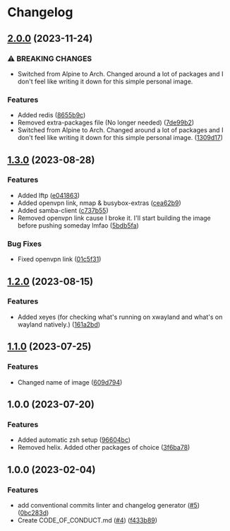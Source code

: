 # Changelog

## [2.0.0](https://github.com/Vitchuu/ambskit/compare/v1.3.0...v2.0.0) (2023-11-24)


### ⚠ BREAKING CHANGES

* Switched from Alpine to Arch. Changed around a lot of packages and I don't feel like writing it down for this simple personal image.

### Features

* Added redis ([8655b9c](https://github.com/Vitchuu/ambskit/commit/8655b9c517bd5e7843dd2e0c91d9deb54b17a9fc))
* Removed extra-packages file (No longer needed) ([7de99b2](https://github.com/Vitchuu/ambskit/commit/7de99b2ffe4f5396d12e13e3ed393977831198aa))
* Switched from Alpine to Arch. Changed around a lot of packages and I don't feel like writing it down for this simple personal image. ([1309d17](https://github.com/Vitchuu/ambskit/commit/1309d175931a925985a9c5da89e7ff199d2cf391))

## [1.3.0](https://github.com/Vitchuu/ambskit/compare/v1.2.0...v1.3.0) (2023-08-28)


### Features

* Added lftp ([e041863](https://github.com/Vitchuu/ambskit/commit/e041863a7489b716e344a66dab01e77c5d9ffb84))
* Added openvpn link, nmap & busybox-extras ([cea62b9](https://github.com/Vitchuu/ambskit/commit/cea62b93a992fd5c8c308ff6af002e0807cc678c))
* Added samba-client ([c737b55](https://github.com/Vitchuu/ambskit/commit/c737b5543a6318b3362c000872c395f5acfc6182))
* Removed openvpn link cause I broke it. I'll start building the image before pushing someday lmfao ([5bdb5fa](https://github.com/Vitchuu/ambskit/commit/5bdb5faf5eb927b8ea8acdebec2bb2274d6a646c))


### Bug Fixes

* Fixed openvpn link ([01c5f31](https://github.com/Vitchuu/ambskit/commit/01c5f3162ee39cfe4a2b03da8c210afb4815cd5b))

## [1.2.0](https://github.com/Vitchuu/ambskit/compare/v1.1.0...v1.2.0) (2023-08-15)


### Features

* Added xeyes (for checking what's running on xwayland and what's on wayland natively.) ([161a2bd](https://github.com/Vitchuu/ambskit/commit/161a2bd53175fe5256fd856ea5f0db6544508bfb))

## [1.1.0](https://github.com/Vitchuu/ambskit/compare/v1.0.0...v1.1.0) (2023-07-25)


### Features

* Changed name of image ([609d794](https://github.com/Vitchuu/ambskit/commit/609d79426d5e7eb1c231c471211e6ed5b4daead6))

## 1.0.0 (2023-07-20)


### Features

* Added automatic zsh setup ([96604bc](https://github.com/Vitchuu/ambskit/commit/96604bc6787eb2ff86d82eccb42e85c6171fb52a))
* Removed helix. Added other packages of choice ([3f6ba78](https://github.com/Vitchuu/ambskit/commit/3f6ba78bceabfabb839cc23eab9a70abb00292b7))

## 1.0.0 (2023-02-04)


### Features

* add conventional commits linter and changelog generator ([#5](https://github.com/ublue-os/boxkit/issues/5)) ([0bc283d](https://github.com/ublue-os/boxkit/commit/0bc283d271878071ef50a413bab48f3bfc1ab312))
* Create CODE_OF_CONDUCT.md ([#4](https://github.com/ublue-os/boxkit/issues/4)) ([f433b89](https://github.com/ublue-os/boxkit/commit/f433b89a1ed125c6c0a251c1eec60525cfe35820))
